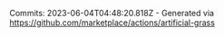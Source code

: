 Commits: 2023-06-04T04:48:20.818Z - Generated via https://github.com/marketplace/actions/artificial-grass
<br>
